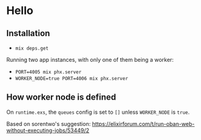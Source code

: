 # Hello

## Installation

- `mix deps.get`

Running two app instances, with only one of them being a worker:

- `PORT=4005 mix phx.server`
- `WORKER_NODE=true PORT=4006 mix phx.server`

## How worker node is defined

On `runtime.exs`, the `queues` config is set to `[]` unless `WORKER_NODE` is `true`.

Based on sorentwo's suggestion: https://elixirforum.com/t/run-oban-web-without-executing-jobs/53449/2
